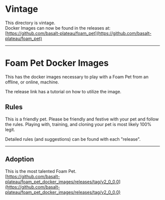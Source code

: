 # Vintage
This directory is vintage.  
Docker Images can now be found in the releases at:  
[https://github.com/basalt-plateau/foam_pet](https://github.com/basalt-plateau/foam_pet)

******

# Foam Pet Docker Images
This has the docker images necessary to play with a Foam Pet
from an offline, or online, machine.

The release link has a tutorial on how to utilize the image.

## Rules
This is a friendly pet.
Please be friendly and festive with your pet and follow the rules.
Playing with, training, and cloning your pet is most likely 100% legit.

Detailed rules (and suggestions) can be found with each "release".

----

## Adoption
This is the most talented Foam Pet.  
[https://github.com/basalt-plateau/foam_pet_docker_images/releases/tag/v2_0_0.0](https://github.com/basalt-plateau/foam_pet_docker_images/releases/tag/v2_0_0.0)
